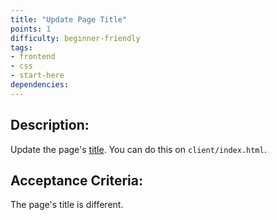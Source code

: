 ```yaml
---
title: "Update Page Title"
points: 1
difficulty: beginner-friendly
tags: 
- frontend
- css
- start-here
dependencies:
---
```


## Description:

Update the page's [title](https://www.w3schools.com/tags/tag_title.asp). You can do this on `client/index.html`.

## Acceptance Criteria:

The page's title is different.